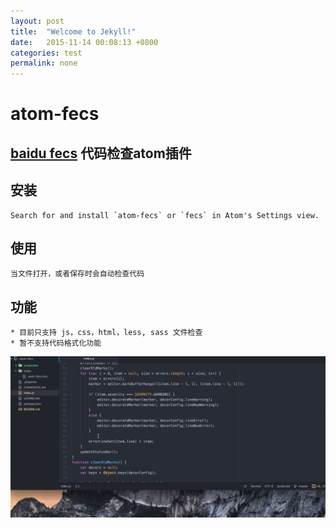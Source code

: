 ```yaml
---
layout: post
title:  "Welcome to Jekyll!"
date:   2015-11-14 00:08:13 +0800
categories: test
permalink: none
---
```

# atom-fecs

## [baidu fecs](https://github.com/ecomfe/fecs) 代码检查atom插件

## 安装
    Search for and install `atom-fecs` or `fecs` in Atom's Settings view.

## 使用
    当文件打开，或者保存时会自动检查代码

## 功能
    * 目前只支持 js，css，html，less, sass 文件检查
    * 暂不支持代码格式化功能

![A screenshot of your package](https://raw.githubusercontent.com/8427003/atom-fecs/master/screenshot/screenshot.gif)

